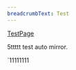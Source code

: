 ```yaml
---
breadcrumbText: Test
---
```


[TestPage](testurl/testpage1.md)



5ttttt
test auto mirror.

`11111111
